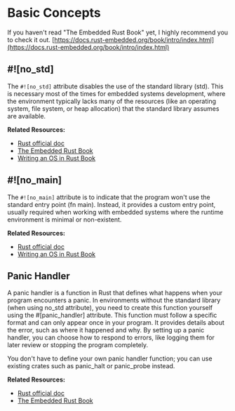# Basic Concepts

If you haven't read "The Embedded Rust Book" yet, I highly recommend you to check it out.
[https://docs.rust-embedded.org/book/intro/index.html](https://docs.rust-embedded.org/book/intro/index.html)

## #![no_std]
The `#![no_std]` attribute disables the use of the standard library (std). This is necessary most of the times for embedded systems development, where the environment typically lacks many of the resources (like an operating system, file system, or heap allocation) that the standard library assumes are available.

**Related Resources:**
- [Rust official doc](https://doc.rust-lang.org/reference/names/preludes.html#the-no_std-attribute)
- [The Embedded Rust Book](https://docs.rust-embedded.org/book/intro/no-std.html)
- [Writing an OS in Rust Book](https://os.phil-opp.com/freestanding-rust-binary/#the-no-std-attribute)

## #![no_main]
The `#![no_main]` attribute is to indicate that the program won't use the standard entry point (fn main). Instead, it provides a custom entry point, usually required when working with embedded systems where the runtime environment is minimal or non-existent.

**Related Resources:**
- [Rust official doc](https://doc.rust-lang.org/reference/crates-and-source-files.html?highlight=no_main#the-no_main-attribute)
- [Writing an OS in Rust Book](https://os.phil-opp.com/freestanding-rust-binary/#overwriting-the-entry-point)


## Panic Handler
A panic handler is a function in Rust that defines what happens when your program encounters a panic. In environments without the standard library (when using no_std attribute), you need to create this function yourself using the #[panic_handler] attribute. This function must follow a specific format and can only appear once in your program. It provides details about the error, such as where it happened and why. By setting up a panic handler, you can choose how to respond to errors, like logging them for later review or stopping the program completely.

You don't have to define your own panic handler function; you can use existing crates such as panic_halt or panic_probe instead.

**Related Resources:**
- [Rust official doc](https://doc.rust-lang.org/nomicon/panic-handler.html)
- [The Embedded Rust Book](https://docs.rust-embedded.org/book/start/panicking.html)
